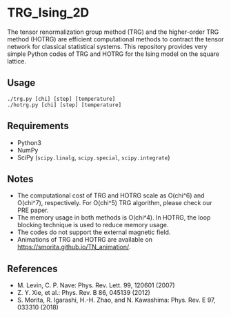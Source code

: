 # TRG_Ising_2D

The tensor renormalization group method (TRG) and the higher-order TRG method (HOTRG) are efficient computational methods to contract the tensor network for classical statistical systems. This repository provides very simple Python codes of TRG and HOTRG for the Ising model on the square lattice.

## Usage

```
./trg.py [chi] [step] [temperature]
./hotrg.py [chi] [step] [temperature]
```

## Requirements

- Python3
- NumPy
- SciPy (`scipy.linalg`, `scipy.special`, `scipy.integrate`)

## Notes

- The computational cost of TRG and HOTRG scale as O(chi^6) and O(chi^7), respectively.
  For O(chi^5) TRG algorithm, please check our PRE paper.
- The memory usage in both methods is O(chi^4).
  In HOTRG, the loop blocking technique is used to reduce memory usage.
- The codes do not support the external magnetic field.
- Animations of TRG and HOTRG are available on https://smorita.github.io/TN_animation/.

## References

- M. Levin, C. P. Nave: Phys. Rev. Lett. 99, 120601 (2007)
- Z. Y. Xie, et al.: Phys. Rev. B 86, 045139 (2012)
- S. Morita, R. Igarashi, H.-H. Zhao, and N. Kawashima: Phys. Rev. E 97, 033310 (2018)
